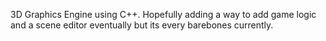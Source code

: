 3D Graphics Engine using C++. Hopefully adding a way to add game logic and a scene editor eventually but its every barebones currently.
